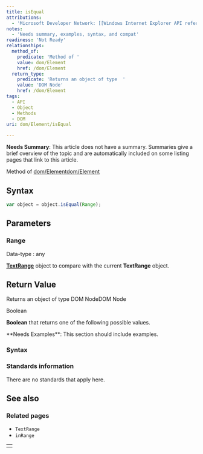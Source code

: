 ```yaml
---
title: isEqual
attributions:
  - 'Microsoft Developer Network: [[Windows Internet Explorer API reference](http://msdn.microsoft.com/en-us/library/ie/hh828809%28v=vs.85%29.aspx) Article]'
notes:
  - 'Needs summary, examples, syntax, and compat'
readiness: 'Not Ready'
relationships:
  method_of:
    predicate: 'Method of '
    value: dom/Element
    href: /dom/Element
  return_type:
    predicate: 'Returns an object of type  '
    value: 'DOM Node'
    href: /dom/Element
tags:
  - API
  - Object
  - Methods
  - DOM
uri: dom/Element/isEqual

---
```

**Needs Summary**: This article does not have a summary. Summaries give a brief overview of the topic and are automatically included on some listing pages that link to this article.

Method of [dom/Element](/dom/Element)[dom/Element](/dom/Element)

## Syntax

``` js
var object = object.isEqual(Range);
```

## Parameters

### Range

 Data-type
:   any

[**TextRange**](/dom/TextRange) object to compare with the current **TextRange** object.

## Return Value

Returns an object of type DOM NodeDOM Node

Boolean

**Boolean** that returns one of the following possible values.

<table>
**Needs Examples**: This section should include examples.

### Syntax

### Standards information

There are no standards that apply here.

## See also

### Related pages

-   `TextRange`
-   `inRange`

<tr>
<td>
</td>
</tr>
</table>
